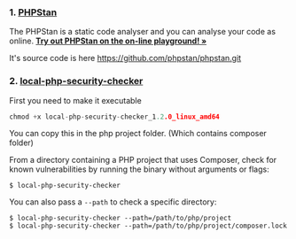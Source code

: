 ### 1. **[PHPStan](https://github.com/phpstan/phpstan.git)**
The PHPStan is a static code analyser and you can analyse your code as online.
**[Try out PHPStan on the on-line playground! »](https://phpstan.org/)**

It's source code is here https://github.com/phpstan/phpstan.git



### 2.  **[local-php-security-checker](https://github.com/fabpot/local-php-security-checker.git)** 
First you need to make it executable 
```c
chmod +x local-php-security-checker_1.2.0_linux_amd64
```

You can copy this in the php project folder. (Which contains composer folder)

From a directory containing a PHP project that uses Composer, check for known
vulnerabilities by running the binary without arguments or flags:

    $ local-php-security-checker

You can also pass a `--path` to check a specific directory:

    $ local-php-security-checker --path=/path/to/php/project
    $ local-php-security-checker --path=/path/to/php/project/composer.lock



